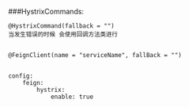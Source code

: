 ###HystrixCommands:

```
@HystrixCommand(fallback = "")
当发生错误的时候 会使用回调方法类进行


@FeignClient(name = "serviceName", fallBack = "")


config:
	feign:
		hystrix:
			enable: true
			
```

